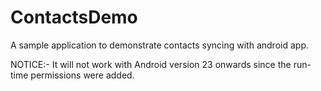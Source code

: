 # ContactsDemo
A sample application to demonstrate contacts syncing with android app.

NOTICE:-
It will not work with Android version 23 onwards since the run-time permissions were added.
